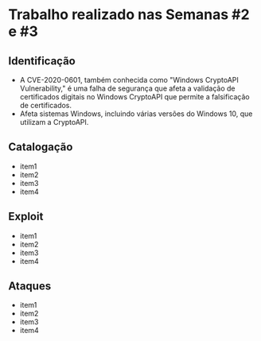 # Trabalho realizado nas Semanas #2 e #3

## Identificação

- A CVE-2020-0601, também conhecida como "Windows CryptoAPI Vulnerability," é uma falha de segurança que afeta a validação de certificados digitais no Windows CryptoAPI que permite a falsificação de certificados.
- Afeta sistemas Windows, incluindo várias versões do Windows 10, que utilizam a CryptoAPI.

## Catalogação

- item1
- item2
- item3
- item4

## Exploit

- item1
- item2
- item3
- item4

## Ataques

- item1
- item2
- item3
- item4
